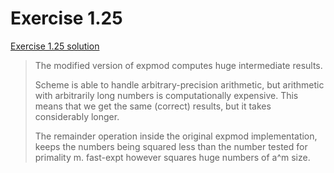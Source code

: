 # Exercise 1.25

[Exercise 1.25 solution](http://community.schemewiki.org/?sicp-ex-1.25)

> The modified version of expmod computes huge intermediate results.
>
> Scheme is able to handle arbitrary-precision arithmetic, but arithmetic with arbitrarily long numbers is computationally expensive. This means that we get the same (correct) results, but it takes considerably longer.
>
> The remainder operation inside the original expmod implementation, keeps the numbers being squared less than the number tested for primality m. fast-expt however squares huge numbers of a^m size.

